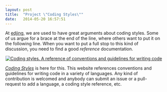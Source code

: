 ```yaml
---
layout: post
title:  "Project \"Coding Styles\""
date:   2014-05-20 16:57:51
---
```


At [edjing](http://www.edjing.com), we are used to have great arguments about coding styles. Some of us argue for a brace at the end of the line, where others want to put it on the following line. When you want to put a full stop to this kind of discussion, you need to find a good *reference* documentation.

<center><a href="http://codingstyles.io"><img src="https://raw.githubusercontent.com/codingstyles/codingstyles.io/master/codingstyles_logo.gif" alt="Coding styles. A reference of conventions and guidelines for writing code" /></a></center>

*[Coding Styles](http://codingstyles.io)* is here for this. This website references conventions and guidelines for writing code in a variety of languages. Any kind of contribution is welcomed and anybody can submit an issue or a pull-request to add a language, a coding style reference, etc.